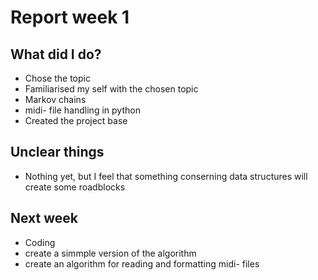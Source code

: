 # Report week 1

## What did I do?

 - Chose the topic
 - Familiarised my self with the chosen topic
  - Markov chains
  - midi- file handling in python
 - Created the project base
 
## Unclear things

 - Nothing yet, but I feel that something conserning data structures will create some roadblocks
 
## Next week

 - Coding
  - create a simmple version of the algorithm
  - create an algorithm for reading and formatting midi- files
